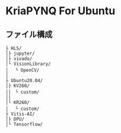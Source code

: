 # KriaPYNQ For Ubuntu

## ファイル構成
```
├ HLS/ 
│├ jupyter/
│├ vivado/
│└ VisionLibrary/
│ 　└ OpenCV/
│
├ Ubuntu20.04/
│├ KV260/
││　└ custom/
││
│└ KR260/
│ 　└ custom/
├ Vitis-AI/
│├ DPU/
│└ Tensorflow/

```


